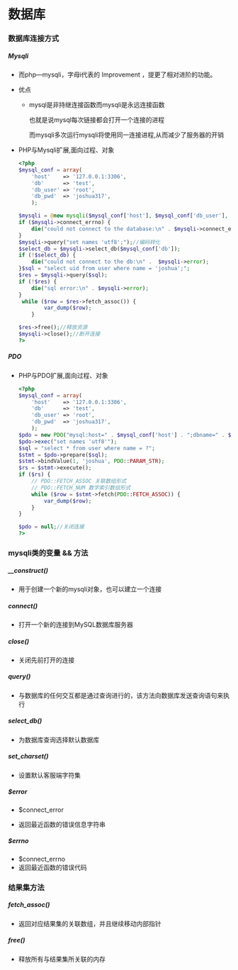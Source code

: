 # 数据库

### 数据库连接方式

##### Mysqli

- 而php—mysqli，字母i代表的 Improvement ，提更了相对进阶的功能。

- 优点

  - mysql是非持继连接函数而mysqli是永远连接函数

    也就是说mysql每次链接都会打开一个连接的进程

    而mysqli多次运行mysqli将使用同一连接进程,从而减少了服务器的开销 

- PHP与Mysqli扩展,面向过程、对象

  ```php
  <?php
  $mysql_conf = array(
      'host'    => '127.0.0.1:3306', 
      'db'      => 'test', 
      'db_user' => 'root', 
      'db_pwd'  => 'joshua317', 
      );
  
  $mysqli = @new mysqli($mysql_conf['host'], $mysql_conf['db_user'], $mysql_conf['db_pwd']);
  if ($mysqli->connect_errno) {
      die("could not connect to the database:\n" . $mysqli->connect_error);//诊断连接错误
  }
  $mysqli->query("set names 'utf8';");//编码转化
  $select_db = $mysqli->select_db($mysql_conf['db']);
  if (!$select_db) {
      die("could not connect to the db:\n" .  $mysqli->error);
  }$sql = "select uid from user where name = 'joshua';";
  $res = $mysqli->query($sql);
  if (!$res) {
      die("sql error:\n" . $mysqli->error);
  }
   while ($row = $res->fetch_assoc()) {
          var_dump($row);
      }
  
  $res->free();//释放资源
  $mysqli->close();//断开连接
  ?>
  ```

##### PDO

- PHP与PDO扩展,面向过程、对象

  ```php
  <?php
  $mysql_conf = array(
      'host'    => '127.0.0.1:3306', 
      'db'      => 'test', 
      'db_user' => 'root', 
      'db_pwd'  => 'joshua317', 
      );
  $pdo = new PDO("mysql:host=" . $mysql_conf['host'] . ";dbname=" . $mysql_conf['db'], $mysql_conf['db_user'], $mysql_conf['db_pwd']);//创建一个pdo对象
  $pdo->exec("set names 'utf8'");
  $sql = "select * from user where name = ?";
  $stmt = $pdo->prepare($sql);
  $stmt->bindValue(1, 'joshua', PDO::PARAM_STR);
  $rs = $stmt->execute();
  if ($rs) {
      // PDO::FETCH_ASSOC 关联数组形式
      // PDO::FETCH_NUM 数字索引数组形式
      while ($row = $stmt->fetch(PDO::FETCH_ASSOC)) {
          var_dump($row);
      }
  }
  
  $pdo = null;//关闭连接
  ?>
  ```





### mysqli类的变量 && 方法

##### __construct()

- 用于创建一个新的mysqli对象，也可以建立一个连接

##### connect()

- 打开一个新的连接到MySQL数据库服务器

##### close()

- 关闭先前打开的连接

##### query()

- 与数据库的任何交互都是通过查询进行的，该方法向数据库发送查询语句来执行

##### select_db()

- 为数据库查询选择默认数据库

##### set_charset()

- 设置默认客服端字符集

##### $error

- $connect_error

- 返回最近函数的错误信息字符串

##### $errno

- $connect_errno
- 返回最近函数的错误代码

### 结果集方法

##### fetch_assoc()

- 返回对应结果集的关联数组，并且继续移动内部指针

##### free()

- 释放所有与结果集所关联的内存






















